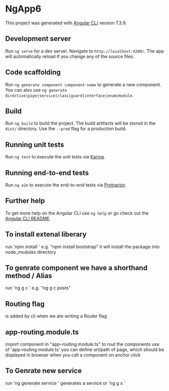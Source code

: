 # NgApp6

This project was generated with [Angular CLI](https://github.com/angular/angular-cli) version 7.3.9.

## Development server

Run `ng serve` for a dev server. Navigate to `http://localhost:4200/`. The app will automatically reload if you change any of the source files.

## Code scaffolding

Run `ng generate component component-name` to generate a new component. You can also use `ng generate directive|pipe|service|class|guard|interface|enum|module`.

## Build

Run `ng build` to build the project. The build artifacts will be stored in the `dist/` directory. Use the `--prod` flag for a production build.

## Running unit tests

Run `ng test` to execute the unit tests via [Karma](https://karma-runner.github.io).

## Running end-to-end tests

Run `ng e2e` to execute the end-to-end tests via [Protractor](http://www.protractortest.org/).

## Further help

To get more help on the Angular CLI use `ng help` or go check out the [Angular CLI README](https://github.com/angular/angular-cli/blob/master/README.md).


## To install extenal liberary

run 'npm install <libraryname>' e.g.  "npm install bootstrap" it will install the package into node_modules directory 

## To genrate component we have a shorthand method / Alias

run 'ng g c  <componentName>' e.g. "ng g c posts"

## Routing flag

<router-outlet></router-outlet> is added by cli when we are writing a Router flag

## app-routing.module.ts

import component in "app-routing.module.ts" to rout the components 
use of 'app-routing.module.ts' you can define url/path of page, which should be displayed in browser when you call a component on anchor click

## To Genrate new service

run 'ng generate service <name>' generates a service or 'ng g s <serviceName>'